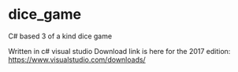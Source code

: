 # dice_game
C# based 3 of a kind dice game

Written in c# visual studio
Download link is here for the 2017 edition: https://www.visualstudio.com/downloads/
